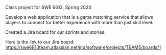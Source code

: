 
Class project for SWE 6613, Spring 2024

Develop a web application that is a game matching service that allows players to connect for better experience with more than just skill level. 

Created a Jira board for our sprints and stories. 

Here is the link to our Jira board: https://swe6813team.atlassian.net/jira/software/projects/TEAM5/boards/1
